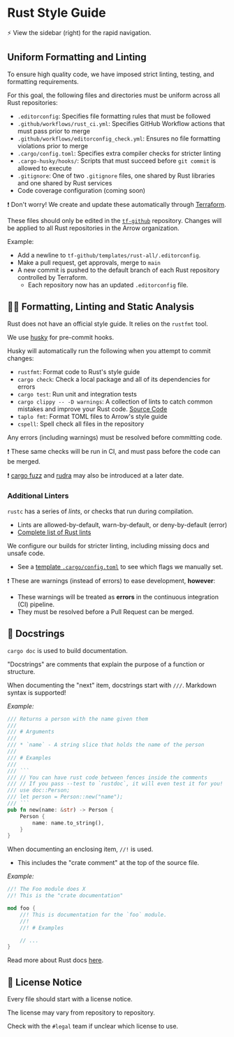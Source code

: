 # Rust Style Guide

:zap: View the sidebar (right) for the rapid navigation.

## Uniform Formatting and Linting

To ensure high quality code, we have imposed strict linting, testing, and formatting requirements.

For this goal, the following files and directories must be uniform across all Rust repositories:
- `.editorconfig`: Specifies file formatting rules that must be followed
- `.github/workflows/rust_ci.yml`: Specifies GitHub Workflow actions that must pass prior to merge
- `.github/workflows/editorconfig_check.yml`: Ensures no file formatting violations prior to merge
- `.cargo/config.toml`: Specifies extra compiler checks for stricter linting
- `.cargo-husky/hooks/`: Scripts that must succeed before `git commit` is allowed to execute
- `.gitignore`: One of two `.gitignore` files, one shared by Rust libraries and one shared by Rust services
- Code coverage configuration (coming soon)

:exclamation: Don't worry! We create and update these automatically through [Terraform](https://www.terraform.io/).

These files should only be edited in the [`tf-github`](https://github.com/Arrow-air/tf-github/tree/main/src/templates/rust-all/) repository. Changes will be applied to all Rust repositories in the Arrow organization.

Example:
- Add a newline to `tf-github/templates/rust-all/.editorconfig`.
- Make a pull request, get approvals, merge to `main`
- A new commit is pushed to the default branch of each Rust repository controlled by Terraform.
  - Each repository now has an updated `.editorconfig` file.

## :guardsman: Formatting, Linting and Static Analysis

Rust does not have an official style guide. It relies on the `rustfmt` tool.

We use [husky](https://github.com/rhysd/cargo-husky) for pre-commit hooks.

Husky will automatically run the following when you attempt to commit changes:
- `rustfmt`: Format code to Rust's style guide
- `cargo check`: Check a local package and all of its dependencies for errors
- `cargo test`: Run unit and integration tests
- `cargo clippy -- -D warnings`: A collection of lints to catch common mistakes
  and improve your Rust code. [Source
  Code](https://github.com/rust-lang/rust-clippy)
- `taplo fmt`: Format TOML files to Arrow's style guide
- `cspell`: Spell check all files in the repository

Any errors (including warnings) must be resolved before committing code.

:exclamation: These same checks will be run in CI, and must pass before the code
can be merged.

:exclamation: [cargo fuzz](https://rust-fuzz.github.io/book/introduction.html) and [rudra](https://github.com/sslab-gatech/Rudra) may also be introduced at a later date.

### Additional Linters

`rustc` has a series of *lints*, or checks that run during compilation.
- Lints are allowed-by-default, warn-by-default, or deny-by-default (error)
- [Complete list of Rust lints](https://doc.rust-lang.org/rustc/lints/listing/allowed-by-default.html)

We configure our builds for stricter linting, including missing docs and unsafe
code.
- See a [template
`.cargo/config.toml`](https://github.com/Arrow-air/svc-template-rust/blob/develop/.cargo/config.toml)
to see which flags we manually set.

:exclamation: These are warnings (instead of errors) to ease development, **however**:
- These warnings will be treated as **errors** in the continuous
integration (CI) pipeline.
- They must be resolved before a Pull Request can be merged.

## :speech_balloon: Docstrings

`cargo doc` is used to build documentation.

"Docstrings" are comments that explain the purpose of a function or structure.

When documenting the "next" item, docstrings start with `///`. Markdown syntax is supported!

*Example:*
```rust
/// Returns a person with the name given them
///
/// # Arguments
///
/// * `name` - A string slice that holds the name of the person
///
/// # Examples
///
/// ```
/// // You can have rust code between fences inside the comments
/// // If you pass --test to `rustdoc`, it will even test it for you!
/// use doc::Person;
/// let person = Person::new("name");
/// ```
pub fn new(name: &str) -> Person {
    Person {
        name: name.to_string(),
    }
}
```

When documenting an enclosing item, `//!` is used.
- This includes the "crate comment" at the top of the source file.

*Example:*
```rust
//! The Foo module does X
//! This is the "crate documentation"

mod foo {
    //! This is documentation for the `foo` module.
    //!
    //! # Examples

    // ...
}
```

Read more about Rust docs [here](https://doc.rust-lang.org/rust-by-example/meta/doc.html).

## :page_with_curl: License Notice

Every file should start with a license notice.

The license may vary from repository to repository.

Check with the `#legal` team if unclear which license to use.
